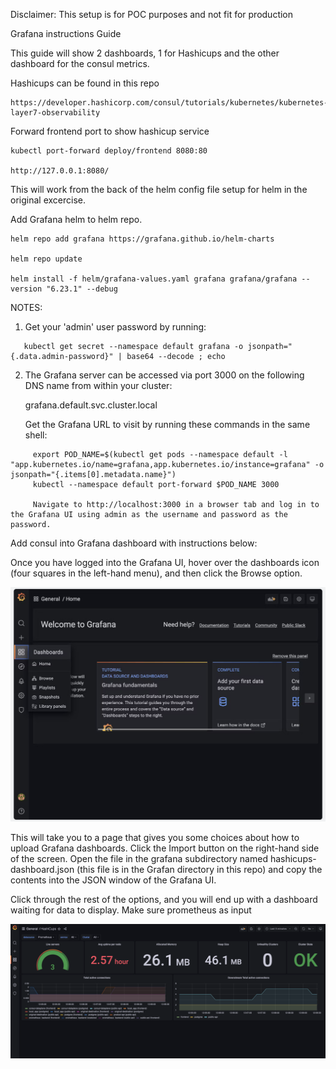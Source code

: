 Disclaimer: This setup is for POC purposes and not fit for production

Grafana instructions Guide

This guide will show 2 dashboards, 1 for Hashicups and the other dashboard for the consul metrics.

Hashicups can be found in this repo

```
https://developer.hashicorp.com/consul/tutorials/kubernetes/kubernetes-layer7-observability

```
Forward frontend port to show hashicup service

```
kubectl port-forward deploy/frontend 8080:80

http://127.0.0.1:8080/
```


This will work from the back of the helm config file setup for helm in the original excercise.

Add Grafana helm to helm repo.

```
helm repo add grafana https://grafana.github.io/helm-charts

helm repo update

helm install -f helm/grafana-values.yaml grafana grafana/grafana --version "6.23.1" --debug
```

NOTES:
1. Get your 'admin' user password by running:
```
   kubectl get secret --namespace default grafana -o jsonpath="{.data.admin-password}" | base64 --decode ; echo
```
2. The Grafana server can be accessed via port 3000 on the following DNS name from within your cluster:

   grafana.default.svc.cluster.local

   Get the Grafana URL to visit by running these commands in the same shell:
```
     export POD_NAME=$(kubectl get pods --namespace default -l "app.kubernetes.io/name=grafana,app.kubernetes.io/instance=grafana" -o jsonpath="{.items[0].metadata.name}")
     kubectl --namespace default port-forward $POD_NAME 3000

     Navigate to http://localhost:3000 in a browser tab and log in to the Grafana UI using admin as the username and password as the password.

```



Add consul into Grafana dashboard with instructions below:

Once you have logged into the Grafana UI, hover over the dashboards icon (four squares in the left-hand menu), and then click the Browse option.

![Alt text](image.png)

This will take you to a page that gives you some choices about how to upload Grafana dashboards. Click the Import button on the right-hand side of the screen. Open the file in the grafana subdirectory named hashicups-dashboard.json (this file is in the Grafan directory in this repo) and copy the contents into the JSON window of the Grafana UI. 

Click through the rest of the options, and you will end up with a dashboard waiting for data to display. Make sure prometheus as input

![Alt text](image-2.png)




